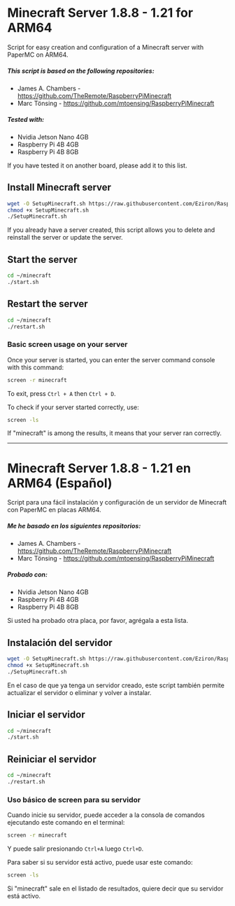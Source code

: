 # Minecraft Server 1.8.8 - 1.21 for ARM64

Script for easy creation and configuration of a Minecraft server with PaperMC on ARM64.

##### This script is based on the following repositories:
- James A. Chambers - https://github.com/TheRemote/RaspberryPiMinecraft
- Marc Tönsing - https://github.com/mtoensing/RaspberryPiMinecraft

##### Tested with:
- Nvidia Jetson Nano 4GB
- Raspberry Pi 4B 4GB
- Raspberry Pi 4B 8GB

If you have tested it on another board, please add it to this list.

## Install Minecraft server

```sh
wget -O SetupMinecraft.sh https://raw.githubusercontent.com/Eziron/RaspberryPiMinecraft/master/SetupMinecraft.sh
chmod +x SetupMinecraft.sh
./SetupMinecraft.sh
```

If you already have a server created, this script allows you to delete and reinstall the server or update the server.

## Start the server

```sh
cd ~/minecraft
./start.sh
```

## Restart the server

```sh
cd ~/minecraft
./restart.sh
```

### Basic screen usage on your server

Once your server is started, you can enter the server command console with this command:

```sh
screen -r minecraft
```

To exit, press `Ctrl + A` then `Ctrl + D`.

To check if your server started correctly, use:

```sh
screen -ls
```

If "minecraft" is among the results, it means that your server ran correctly.

---

# Minecraft Server 1.8.8 - 1.21 en ARM64 (Español)

Script para una fácil instalación y configuración de un servidor de Minecraft con PaperMC en placas ARM64.

##### Me he basado en los siguientes repositorios:
- James A. Chambers - https://github.com/TheRemote/RaspberryPiMinecraft
- Marc Tönsing - https://github.com/mtoensing/RaspberryPiMinecraft

##### Probado con:
- Nvidia Jetson Nano 4GB
- Raspberry Pi 4B 4GB
- Raspberry Pi 4B 8GB

Si usted ha probado otra placa, por favor, agrégala a esta lista.

## Instalación del servidor

```sh
wget -O SetupMinecraft.sh https://raw.githubusercontent.com/Eziron/RaspberryPiMinecraft/master/SetupMinecraft.sh
chmod +x SetupMinecraft.sh
./SetupMinecraft.sh
```

En el caso de que ya tenga un servidor creado, este script también permite actualizar el servidor o eliminar y volver a instalar.

## Iniciar el servidor

```sh
cd ~/minecraft
./start.sh
```

## Reiniciar el servidor

```sh
cd ~/minecraft
./restart.sh
```

### Uso básico de screen para su servidor

Cuando inicie su servidor, puede acceder a la consola de comandos ejecutando este comando en el terminal:

```sh
screen -r minecraft
```

Y puede salir presionando `Ctrl+A` luego `Ctrl+D`.

Para saber si su servidor está activo, puede usar este comando:

```sh
screen -ls
```

Si "minecraft" sale en el listado de resultados, quiere decir que su servidor está activo.


